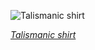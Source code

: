 
![Talismanic shirt](https://upload.wikimedia.org/wikipedia/commons/thumb/e/ee/Khalili_Collection_Hajj_and_Arts_of_Pilgrimage_Talismanic_shirt.jpg/600px-Khalili_Collection_Hajj_and_Arts_of_Pilgrimage_Talismanic_shirt.jpg)

*[Talismanic shirt](https://wikipedia.org/wiki/File:Khalili_Collection_Hajj_and_Arts_of_Pilgrimage_Talismanic_shirt.jpg)*
